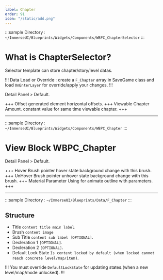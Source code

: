 ```yaml
---
label: Chapter
order: 91
icon: "/static/add.png"
---
```



<style>
    .sample {
        text-align: left;
        color: #000000;
        border-radius: 10px;
        background-color: #5f99f5;
        border: 1px solid #1956AF;
        padding-left: 10px;
        padding-top: 20px;
        margin-bottom: 20px;
    }
</style>



:::sample
Directory :  `~/ImmerseUI/Blueprints/Widgets/Components/WBPC_ChapterSelector`
:::
# What is ChapterSelector?

Selector template can store chapter/story/level datas.

!!!
Data Load or Override : create a `F_Chapter` array in SaveGame class and load `OnEnterLayer` for override/apply your changes.
!!!

Detail Panel > Default.

+++ Offset
generated element horizontal offsets.
+++ Viewable Chapter Amount.
constant value for same time viewable chapter.
+++

---
:::sample
Directory :  `~/ImmerseUI/Blueprints/Widgets/Components/WBPC_Chapter`
:::

# View Block WBPC_Chapter

Detail Panel > Default.

+++ Hover Brush 
pointer hover state background change with this brush.
+++ UnHover Brush 
pointer unhover state background change with this brush.
+++ Material Parameter
Using for animate outline with parameters.
+++


---
:::sample
Directory :  `~/ImmerseUI/Blueprints/Data/F_Chapter`
:::


## Structure

- Title `content title main label`.
- Brush  `content image`
- Sub Title `content sub label [OPTIONAL]`.
- Decleration 1 `[OPTIONAL]`.
- Decleration 2 `[OPTIONAL]`.
- Default Lock State `Is content locked by default (when locked cannot reach concrete level/map/item)`.

!!!
You must override `DefaultLockState` for updating states.(when a new level/map/mode unlocked).
!!!




